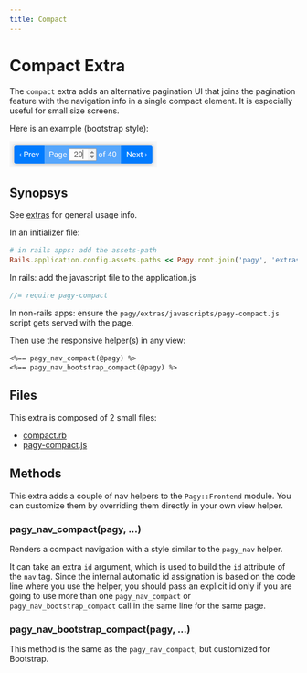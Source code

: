 ```yaml
---
title: Compact
---
```

# Compact Extra

The `compact` extra adds an alternative pagination UI that joins the pagination feature with the navigation info in a single compact element. It is especially useful for small size screens.

Here is an example (bootstrap style):

![pagy-compact](../assets/images/pagy-compact-g.png)

## Synopsys

See [extras](../extras.md) for general usage info.

In an initializer file:

```ruby
# in rails apps: add the assets-path
Rails.application.config.assets.paths << Pagy.root.join('pagy', 'extras', 'javascripts')
```

In rails: add the javascript file to the application.js

```js
//= require pagy-compact
```

In non-rails apps: ensure the `pagy/extras/javascripts/pagy-compact.js` script gets served with the page.

Then use the responsive helper(s) in any view:

```erb
<%== pagy_nav_compact(@pagy) %>
<%== pagy_nav_bootstrap_compact(@pagy) %>
```

## Files

This extra is composed of 2 small files:

- [compact.rb](https://github.com/ddnexus/pagy/blob/master/lib/pagyextras/compact.rb)
- [pagy-compact.js](https://github.com/ddnexus/pagy/blob/master/lib/pagy/extras/javascripts/pagy-compact.js)

## Methods

This extra adds a couple of nav helpers to the `Pagy::Frontend` module. You can customize them by overriding them directly in your own view helper.

### pagy_nav_compact(pagy, ...)

Renders a compact navigation with a style similar to the `pagy_nav` helper.

It can take an extra `id` argument, which is used to build the `id` attribute of the `nav` tag. Since the internal automatic id assignation is based on the code line where you use the helper, you should pass an explicit id only if you are going to use more than one `pagy_nav_compact` or `pagy_nav_bootstrap_compact` call in the same line for the same page.

### pagy_nav_bootstrap_compact(pagy, ...)

This method is the same as the `pagy_nav_compact`, but customized for Bootstrap.
